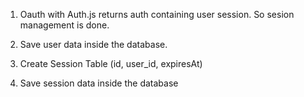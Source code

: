 1. Oauth with Auth.js returns auth containing user session. So sesion management is done.
 
2. Save user data inside the database.

3. Create Session Table (id, user_id, expiresAt)

4. Save session data inside the database 
